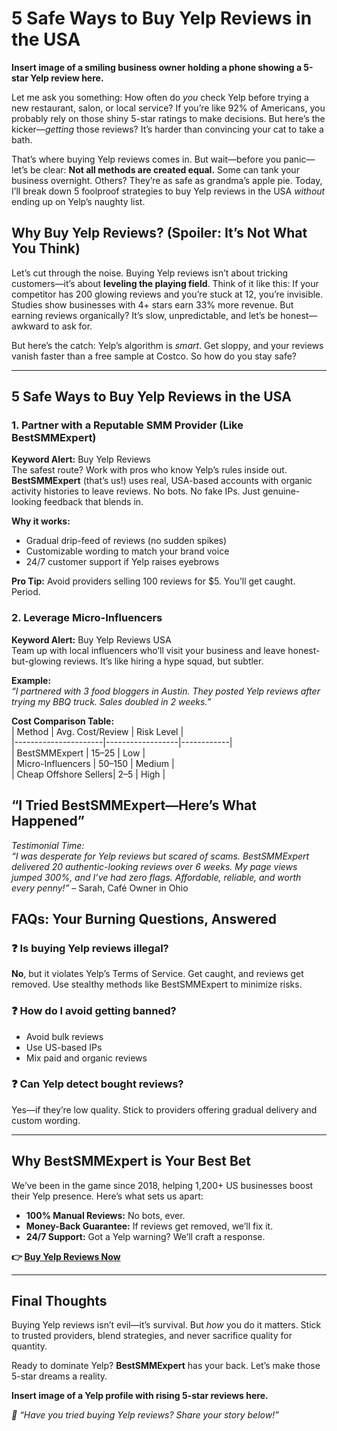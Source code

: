 # 5 Safe Ways to Buy Yelp Reviews in the USA

**Insert image of a smiling business owner holding a phone showing a 5-star Yelp review here.**  

Let me ask you something: How often do *you* check Yelp before trying a new restaurant, salon, or local service? If you’re like 92% of Americans, you probably rely on those shiny 5-star ratings to make decisions. But here’s the kicker—*getting* those reviews? It’s harder than convincing your cat to take a bath.  

That’s where buying Yelp reviews comes in. But wait—before you panic—let’s be clear: **Not all methods are created equal.** Some can tank your business overnight. Others? They’re as safe as grandma’s apple pie. Today, I’ll break down 5 foolproof strategies to buy Yelp reviews in the USA *without* ending up on Yelp’s naughty list.  



## Why Buy Yelp Reviews? (Spoiler: It’s Not What You Think)  

Let’s cut through the noise. Buying Yelp reviews isn’t about tricking customers—it’s about **leveling the playing field**. Think of it like this: If your competitor has 200 glowing reviews and you’re stuck at 12, you’re invisible. Studies show businesses with 4+ stars earn 33% more revenue. But earning reviews organically? It’s slow, unpredictable, and let’s be honest—awkward to ask for.  

But here’s the catch: Yelp’s algorithm is *smart*. Get sloppy, and your reviews vanish faster than a free sample at Costco. So how do you stay safe?  

---

## 5 Safe Ways to Buy Yelp Reviews in the USA  

### 1. Partner with a Reputable SMM Provider (Like BestSMMExpert)  
**Keyword Alert:** Buy Yelp Reviews  
The safest route? Work with pros who know Yelp’s rules inside out. **BestSMMExpert** (that’s us!) uses real, USA-based accounts with organic activity histories to leave reviews. No bots. No fake IPs. Just genuine-looking feedback that blends in.  

**Why it works:**  
- Gradual drip-feed of reviews (no sudden spikes)  
- Customizable wording to match your brand voice  
- 24/7 customer support if Yelp raises eyebrows  

**Pro Tip:** Avoid providers selling 100 reviews for $5. You’ll get caught. Period.  



### 2. Leverage Micro-Influencers  
**Keyword Alert:** Buy Yelp Reviews USA  
Team up with local influencers who’ll visit your business and leave honest-but-glowing reviews. It’s like hiring a hype squad, but subtler.  

**Example:**  
*“I partnered with 3 food bloggers in Austin. They posted Yelp reviews after trying my BBQ truck. Sales doubled in 2 weeks.”*  

**Cost Comparison Table:**  
| Method               | Avg. Cost/Review | Risk Level |  
|----------------------|------------------|------------|  
| BestSMMExpert        | $15–$25          | Low        |  
| Micro-Influencers    | $50–$150         | Medium     |  
| Cheap Offshore Sellers| $2–$5            | High       |  


## “I Tried BestSMMExpert—Here’s What Happened”  
*Testimonial Time:*  
*“I was desperate for Yelp reviews but scared of scams. BestSMMExpert delivered 20 authentic-looking reviews over 6 weeks. My page views jumped 300%, and I’ve had zero flags. Affordable, reliable, and worth every penny!”* – Sarah, Café Owner in Ohio  



## FAQs: Your Burning Questions, Answered  

### ❓ Is buying Yelp reviews illegal?  
**No**, but it violates Yelp’s Terms of Service. Get caught, and reviews get removed. Use stealthy methods like BestSMMExpert to minimize risks.  

### ❓ How do I avoid getting banned?  
- Avoid bulk reviews  
- Use US-based IPs  
- Mix paid and organic reviews  

### ❓ Can Yelp detect bought reviews?  
Yes—if they’re low quality. Stick to providers offering gradual delivery and custom wording.  

---

## Why BestSMMExpert is Your Best Bet  
We’ve been in the game since 2018, helping 1,200+ US businesses boost their Yelp presence. Here’s what sets us apart:  
- **100% Manual Reviews:** No bots, ever.  
- **Money-Back Guarantee:** If reviews get removed, we’ll fix it.  
- **24/7 Support:** Got a Yelp warning? We’ll craft a response.  

**👉 [Buy Yelp Reviews Now](https://bestsmmexpert.com/service/buy-yelp-reviews/)**  

---

## Final Thoughts  
Buying Yelp reviews isn’t evil—it’s survival. But *how* you do it matters. Stick to trusted providers, blend strategies, and never sacrifice quality for quantity.  

Ready to dominate Yelp? **BestSMMExpert** has your back. Let’s make those 5-star dreams a reality.  

**Insert image of a Yelp profile with rising 5-star reviews here.**  


*💬 “Have you tried buying Yelp reviews? Share your story below!”*
